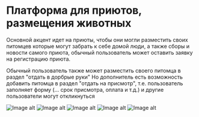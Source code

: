 # Платформа для приютов, размещения животных

Основной акцент идет на приюты, чтобы они могли разместить своих питомцев которые могут забрать к себе домой люди, а также сборы и новости самого приюта, обычный пользователь может оставить заявку на регистрацию приюта.

Обычный пользователь также может разместить своего питомца в раздел "отдать в дорбрые руки"
Но дополнитель есть возможность добавить питомца в раздел "отдать на присмотр", т.е. пользователь заполняет форму (... срок присмотра, оплата и т.д.) и другие пользователи могут откликнуться

![Image alt]([https://github.com/JolyGolfqw/todo-app/blob/main/demo.png](https://github.com/JolyGolfqw/second-life/blob/main/Снимок.PNG))
![Image alt]([https://github.com/JolyGolfqw/todo-app/blob/main/demo.png](https://github.com/JolyGolfqw/second-life/blob/main/%D0%A1%D0%BD%D0%B8%D0%BC%D0%BE%D0%BA2.PNG))
![Image alt]([https://github.com/JolyGolfqw/todo-app/blob/main/demo.png](https://github.com/JolyGolfqw/second-life/blob/main/%D0%A1%D0%BD%D0%B8%D0%BC%D0%BE%D0%BA3.PNG))
![Image alt]([https://github.com/JolyGolfqw/todo-app/blob/main/demo.png](https://github.com/JolyGolfqw/second-life/blob/main/%D0%A1%D0%BD%D0%B8%D0%BC%D0%BE%D0%BA4.PNG))
![Image alt]([https://github.com/JolyGolfqw/todo-app/blob/main/demo.png](https://github.com/JolyGolfqw/second-life/blob/main/%D0%A1%D0%BD%D0%B8%D0%BC%D0%BE%D0%BA5.PNG))

